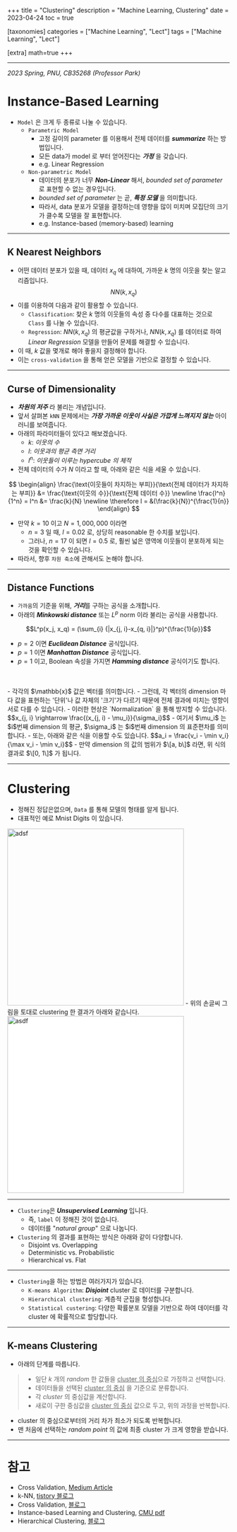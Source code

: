 +++
title = "Clustering"
description = "Machine Learning, Clustering"
date = 2023-04-24
toc = true

[taxonomies]
categories = ["Machine Learning", "Lect"]
tags = ["Machine Learning", "Lect"]

[extra]
math=true
+++

---

*2023 Spring, PNU, CB35268 (Professor Park)*

# Instance-Based Learning
- `Model` 은 크게 두 종류로 나눌 수 있습니다.
  - `Parametric Model`
    - 고정 길이의 parameter 를 이용해서 전체 데이터를 ***summarize*** 하는 방법입니다.
    - 모든 data가 model 로 부터 얻어진다는 ***가정*** 을 갖습니다.
    - e.g. <txtred>Linear Regression</txtred>
  - `Non-parametric Model`
    - 데이터의 분포가 너무 ***Non-Linear*** 해서, *bounded set of parameter* 로 표현할 수 없는 경우입니다.
    - *bounded set of parameter* 는 곧, ***특정 모델*** 을 의미합니다.
    - 따라서, data 분포가 모델을 결정하는데 영향을 많이 미치며 모집단의 크기가 클수록 모델을 잘 표현합니다.
    - e.g. <txtred>Instance-based (memory-based) learning</txtred>

---

## K Nearest Neighbors
- 어떤 데이터 분포가 있을 때, 데이터 $x_q$ 에 대하여, 가까운 $k$ 명의 이웃을 찾는 알고리즘입니다.
$$NN(k, x_q)$$
- 이를 이용하여 다음과 같이 활용할 수 있습니다.
  - `Classification`: 찾은 $k$ 명의 이웃들의 속성 중 다수를 대표하는 것으로 `Class` 를 나눌 수 있습니다.
  - `Regression`: $NN(k, x_q)$ 의 평균값을 구하거나, $NN(k, x_q)$ 를 데이터로 하여 *Linear Regression* 모델을 만들어 문제를 해결할 수 있습니다.
- 이 때, $k$ 값을 몇개로 해야 좋을지 결정해야 합니다.
- 이는 `cross-validation` 을 통해 얻은 모델을 기반으로 결정할 수 있습니다.

---

## Curse of Dimensionality
- ***차원의 저주*** 라 불리는 개념입니다.
- 앞서 살펴본 `kNN` 문제에서는 ***가장 가까운 이웃이 사실은 가깝게 느껴지지 않는*** 아이러니를 보여줍니다.
- 아래의 파라미터들이 있다고 해보겠습니다.
  - $k$: *이웃의 수*
  - $l$: *이웃과의 평균 측면 거리*
  - $l^n$: *이웃들이 이루는 hypercube 의 체적*
- 전체 데이터의 수가 $N$ 이라고 할 때, 아래와 같은 식을 세울 수 있습니다.

$$
\begin{align} 
\frac{\text{이웃들이 차지하는 부피}}{\text{전체 데이터가 차지하는 부피}} &= \frac{\text{이웃의 수}}{\text{전체 데이터 수}} \newline
\frac{l^n}{1^n} = l^n &= \frac{k}{N} \newline
\therefore l = &(\frac{k}{N})^{\frac{1}{n}}
\end{align}
$$

- 만약 $k=10$ 이고 $N=1,000,000$ 이라면
  - $n=3$ 일 때, $l=0.02$ 로, 상당히 reasonable 한 수치를 보입니다.
  - 그러나, $n=17$ 이 되면 $l=0.5$ 로, <txtred>훨씬 넓은 영역에 이웃들이 분포</txtred>하게 되는 것을 확인할 수 있습니다.
- 따라서, 향후 `차원 축소`에 관해서도 논해야 합니다.

---

## Distance Functions
- `가까움`의 기준을 위해, ***거리***를 구하는 공식을 소개합니다.
- 아래의 ***Minkowski distance*** 또는 $L^p$ norm 이라 불리는 공식을 사용합니다.

$$L^p(x_j, x_q) = (\sum_{i} {|x_{j, i}-x_{q, i}|}^p)^{\frac{1}{p}}$$

- $p=2$ 이면 ***Euclidean Distance*** 공식입니다.
- $p=1$ 이면 ***Manhattan Distance*** 공식입니다.
- $p=1$ 이고, Boolean 속성을 가지면 ***Hamming distance*** 공식이기도 합니다.
<br />
<br />
- 각각의 $\mathbb{x}$ 값은 벡터를 의미합니다.
- 그런데, 각 벡터의 dimension 마다 값을 표현하는 '단위'나 값 자체의 '크기'가 다르기 때문에 전체 결과에 미치는 영향이 서로 다를 수 있습니다.
- 이러한 현상은 `Normalization` 을 통해 방지할 수 있습니다.
$$x_{j, i} \rightarrow \frac{(x_{j, i) - \mu_i}}{\sigma_i}$$
- 여기서 $\mu_i$ 는 $i$번째 dimension 의 평균, $\sigma_i$ 는 $i$번째 dimension 의 표준편차를 의미합니다.
- 또는, 아래와 같은 식을 이용할 수도 있습니다.
$$a_i = \frac{v_i - \min v_i}{\max v_i - \min v_i}$$
- 만약 dimension 의 값의 범위가 $\[a, b\]$ 라면, 위 식의 결과로 $\[0, 1\]$ 가 됩니다.

---

# Clustering
- <txtred>정해진 정답</txtred>은없으며, `Data` 를 통해 모델의 형태를 알게 됩니다.
- 대표적인 예로 Mnist Digits 이 있습니다.
<img src="https://theanets.readthedocs.io/en/stable/_images/mnist-digits-small.png" alt="adsf" width="400rem"/>
- 위의 손글씨 그림을 토대로 clustering 한 결과가 아래와 같습니다.
<img src="http://nlml.github.io/images/tsne/tsne-mnist.png" alt="asdf" width="400rem" style="background: white"/>

---

- `Clustering`은 ***Unsupervised Learning*** 입니다.
  - 즉, `label` 이 정해진 것이 없습니다.
  - 데이터를 "*natural group*" 으로 나눕니다.
- `Clustering` 의 결과를 표현하는 방식은 아래와 같이 다양합니다.
  - Disjoint vs. Overlapping
  - Deterministic vs. Probabilistic
  - Hierarchical vs. Flat

---

- `Clustering`을 하는 방법은 여러가지가 있습니다.
  - `K-means Algorithm`: ***Disjoint*** cluster 로 데이터를 구분합니다.
  - `Hierarchical clustering`: 계층적 군집을 형성합니다.
  - `Statistical custering`: 다양한 확률분포 모델을 기반으로 하여 데이터를 각 cluster 에 확률적으로 할당합니다.

---

## K-means Clustering
- 아래의 단계를 따릅니다.
> - 일단 $k$ 개의 *random* 한 값들을 <u>cluster 의 중심</u>으로 가정하고 선택합니다.
> - 데이터들을 선택된 <u>cluster 의 중심</u> 을 기준으로 분류합니다.
> - 각 *cluster* 의 중심값을 계산합니다.
> - 새로이 구한 중심값을 <u>cluster 의 중심</u> 값으로 두고, 위의 과정을 반복합니다.
- cluster 의 중심으로부터의 거리 차가 최소가 되도록 반복합니다.
- 맨 처음에 선택하는 *random point* 의 값에 최종 cluster 가 크게 영향을 받습니다.


---
# 참고
- Cross Validation, [Medium Article](https://towardsdatascience.com/cross-validation-in-machine-learning-72924a69872f)
- k-NN, [tistory 블로그](https://lcyking.tistory.com/102)
- Cross Validation, [블로그](https://losskatsu.github.io/machine-learning/cross-validation/#%EC%B0%B8%EA%B3%A0%EB%A7%81%ED%81%AC)
- Instance-based Learning and Clustering, [CMU pdf](http://www.cs.cmu.edu/afs/cs.cmu.edu/academic/class/15381-s06/www/clustering.pdf)
- Hierarchical Clustering, [블로그](https://ratsgo.github.io/machine%20learning/2017/04/18/HC/)
